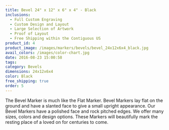 ```yaml
---
title: Bevel 24" x 12" x 6" x 4" - Black
inclusions:
  - Full Custom Engraving
  - Custom Design and Layout
  - Large Selection of Artwork
  - Proof of Layout
  - Free Shipping within the Contiguous US
product_id: 4
product_image: /images/markers/bevels/bevel_24x12x6x4_black.jpg
avail_colors: /images/color-chart.jpg
date: 2016-08-23 15:00:58
tags:
category: Bevels
dimensions: 24x12x6x4
color: Black
free_shipping: true
order: 5
---
```

The Bevel Marker is much like the Flat Marker. Bevel Markers lay flat on the ground and have a slanted face to give a small upright appearance. Our Bevel Markers have a polished face and rock pitched edges. We offer many sizes, colors and design options. These Markers will beautifully mark the resting place of a loved on for centuries to come.